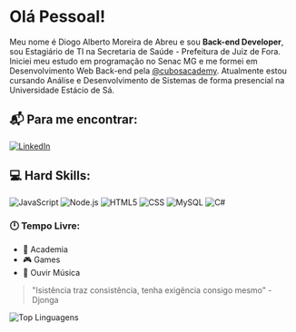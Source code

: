 # Olá Pessoal! 	

Meu nome é Diogo Alberto Moreira de Abreu e sou **Back-end Developer**, sou Estagiário de TI na Secretaria de Saúde - Prefeitura de Juiz de Fora. Iniciei meu estudo em programação no Senac MG e me formei em Desenvolvimento Web Back-end pela [@cubosacademy](https://cubos.academy/). Atualmente estou cursando Análise e Desenvolvimento de Sistemas de forma presencial na Universidade Estácio de Sá.

## :mailbox_with_mail: Para me encontrar:
[![LinkedIn](https://img.shields.io/badge/LinkedIn-0077B5?style=for-the-badge&logo=linkedin&logoColor=white)](https://www.linkedin.com/in/diogo-alberto-moreira-de-abreu-938a95252/)


## :computer: Hard Skills:
![JavaScript](https://img.shields.io/badge/JavaScript-323330?style=for-the-badge&logo=javascript&logoColor=F7DF1E)
![Node.js](https://img.shields.io/badge/Node%20js-339933?style=for-the-badge&logo=nodedotjs&logoColor=white)
![HTML5](https://img.shields.io/badge/HTML5-E34F26?style=for-the-badge&logo=html5&logoColor=white)
![CSS](https://img.shields.io/badge/CSS3-1572B6?style=for-the-badge&logo=css3&logoColor=white)
![MySQL](https://img.shields.io/badge/MySQL-005C84?style=for-the-badge&logo=mysql&logoColor=white)
![C#](https://img.shields.io/badge/C%23-239120?style=for-the-badge&logo=c-sharp&logoColor=white)

### :clock12: Tempo Livre:
-	:muscle: Academia
-	:video_game: Games
-	:musical_note: Ouvir Música


>"Isistência traz consistência, tenha exigência consigo mesmo" - Djonga


![Top Linguagens](https://github-readme-stats.vercel.app/api/top-langs/?username=DiogoAAbreu&theme=dracula&custom_title=Linguagens)
